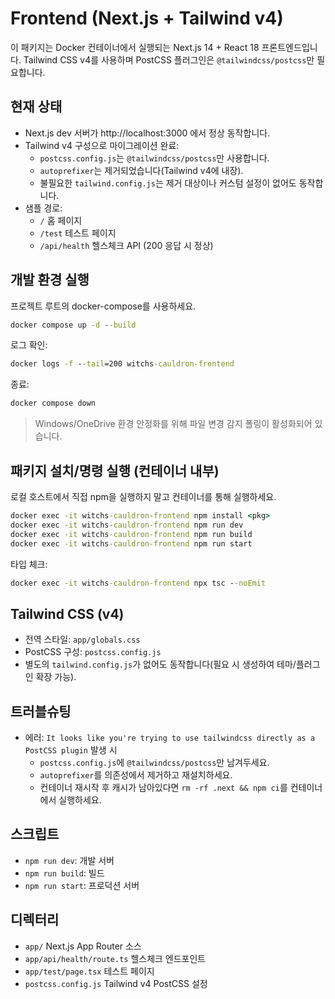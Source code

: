 # Frontend (Next.js + Tailwind v4)

이 패키지는 Docker 컨테이너에서 실행되는 Next.js 14 + React 18 프론트엔드입니다. Tailwind CSS v4를 사용하며 PostCSS 플러그인은 `@tailwindcss/postcss`만 필요합니다.

## 현재 상태

- Next.js dev 서버가 http://localhost:3000 에서 정상 동작합니다.
- Tailwind v4 구성으로 마이그레이션 완료:
  - `postcss.config.js`는 `@tailwindcss/postcss`만 사용합니다.
  - `autoprefixer`는 제거되었습니다(Tailwind v4에 내장).
  - 불필요한 `tailwind.config.js`는 제거 대상이나 커스텀 설정이 없어도 동작합니다.
- 샘플 경로:
  - `/` 홈 페이지
  - `/test` 테스트 페이지
  - `/api/health` 헬스체크 API (200 응답 시 정상)

## 개발 환경 실행

프로젝트 루트의 docker-compose를 사용하세요.

```cmd
docker compose up -d --build
```

로그 확인:

```cmd
docker logs -f --tail=200 witchs-cauldron-frontend
```

종료:

```cmd
docker compose down
```

> Windows/OneDrive 환경 안정화를 위해 파일 변경 감지 폴링이 활성화되어 있습니다.

## 패키지 설치/명령 실행 (컨테이너 내부)

로컬 호스트에서 직접 npm을 실행하지 말고 컨테이너를 통해 실행하세요.

```cmd
docker exec -it witchs-cauldron-frontend npm install <pkg>
docker exec -it witchs-cauldron-frontend npm run dev
docker exec -it witchs-cauldron-frontend npm run build
docker exec -it witchs-cauldron-frontend npm run start
```

타입 체크:

```cmd
docker exec -it witchs-cauldron-frontend npx tsc --noEmit
```

## Tailwind CSS (v4)

- 전역 스타일: `app/globals.css`
- PostCSS 구성: `postcss.config.js`
- 별도의 `tailwind.config.js`가 없어도 동작합니다(필요 시 생성하여 테마/플러그인 확장 가능).

## 트러블슈팅

- 에러: `It looks like you're trying to use tailwindcss directly as a PostCSS plugin` 발생 시
  - `postcss.config.js`에 `@tailwindcss/postcss`만 남겨두세요.
  - `autoprefixer`를 의존성에서 제거하고 재설치하세요.
  - 컨테이너 재시작 후 캐시가 남아있다면 `rm -rf .next && npm ci`를 컨테이너에서 실행하세요.

## 스크립트

- `npm run dev`: 개발 서버
- `npm run build`: 빌드
- `npm run start`: 프로덕션 서버

## 디렉터리

- `app/` Next.js App Router 소스
- `app/api/health/route.ts` 헬스체크 엔드포인트
- `app/test/page.tsx` 테스트 페이지
- `postcss.config.js` Tailwind v4 PostCSS 설정
